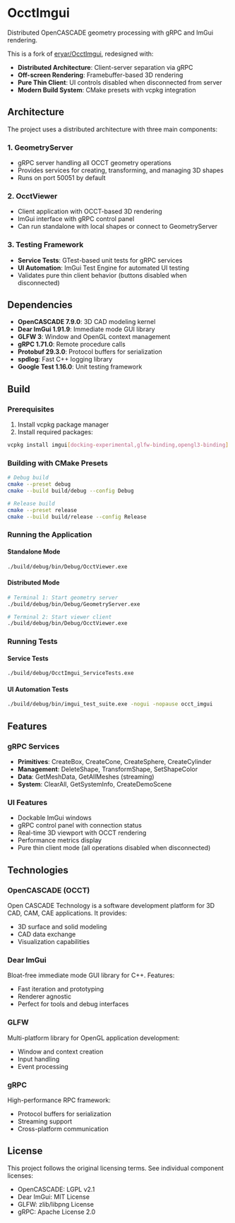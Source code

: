 # OcctImgui

Distributed OpenCASCADE geometry processing with gRPC and ImGui rendering.

This is a fork of [eryar/OcctImgui](https://github.com/eryar/OcctImgui), redesigned with:
- **Distributed Architecture**: Client-server separation via gRPC
- **Off-screen Rendering**: Framebuffer-based 3D rendering
- **Pure Thin Client**: UI controls disabled when disconnected from server
- **Modern Build System**: CMake presets with vcpkg integration

## Architecture

The project uses a distributed architecture with three main components:

### 1. GeometryServer
- gRPC server handling all OCCT geometry operations
- Provides services for creating, transforming, and managing 3D shapes
- Runs on port 50051 by default

### 2. OcctViewer
- Client application with OCCT-based 3D rendering
- ImGui interface with gRPC control panel
- Can run standalone with local shapes or connect to GeometryServer

### 3. Testing Framework
- **Service Tests**: GTest-based unit tests for gRPC services
- **UI Automation**: ImGui Test Engine for automated UI testing
- Validates pure thin client behavior (buttons disabled when disconnected)

## Dependencies

- **OpenCASCADE 7.9.0**: 3D CAD modeling kernel
- **Dear ImGui 1.91.9**: Immediate mode GUI library
- **GLFW 3**: Window and OpenGL context management
- **gRPC 1.71.0**: Remote procedure calls
- **Protobuf 29.3.0**: Protocol buffers for serialization
- **spdlog**: Fast C++ logging library
- **Google Test 1.16.0**: Unit testing framework

## Build

### Prerequisites

1. Install vcpkg package manager
2. Install required packages:
```bash
vcpkg install imgui[docking-experimental,glfw-binding,opengl3-binding] glfw3 opencascade spdlog protobuf grpc gtest
```

### Building with CMake Presets

```bash
# Debug build
cmake --preset debug
cmake --build build/debug --config Debug

# Release build  
cmake --preset release
cmake --build build/release --config Release
```

### Running the Application

#### Standalone Mode
```bash
./build/debug/bin/Debug/OcctViewer.exe
```

#### Distributed Mode
```bash
# Terminal 1: Start geometry server
./build/debug/bin/Debug/GeometryServer.exe

# Terminal 2: Start viewer client
./build/debug/bin/Debug/OcctViewer.exe
```

### Running Tests

#### Service Tests
```bash
./build/debug/OcctImgui_ServiceTests.exe
```

#### UI Automation Tests
```bash
./build/debug/bin/imgui_test_suite.exe -nogui -nopause occt_imgui
```

## Features

### gRPC Services
- **Primitives**: CreateBox, CreateCone, CreateSphere, CreateCylinder
- **Management**: DeleteShape, TransformShape, SetShapeColor
- **Data**: GetMeshData, GetAllMeshes (streaming)
- **System**: ClearAll, GetSystemInfo, CreateDemoScene

### UI Features
- Dockable ImGui windows
- gRPC control panel with connection status
- Real-time 3D viewport with OCCT rendering
- Performance metrics display
- Pure thin client mode (all operations disabled when disconnected)

## Technologies

### OpenCASCADE (OCCT)
Open CASCADE Technology is a software development platform for 3D CAD, CAM, CAE applications. It provides:
- 3D surface and solid modeling
- CAD data exchange
- Visualization capabilities

### Dear ImGui
Bloat-free immediate mode GUI library for C++. Features:
- Fast iteration and prototyping
- Renderer agnostic
- Perfect for tools and debug interfaces

### GLFW
Multi-platform library for OpenGL application development:
- Window and context creation
- Input handling
- Event processing

### gRPC
High-performance RPC framework:
- Protocol buffers for serialization
- Streaming support
- Cross-platform communication

## License

This project follows the original licensing terms. See individual component licenses:
- OpenCASCADE: LGPL v2.1
- Dear ImGui: MIT License
- GLFW: zlib/libpng License
- gRPC: Apache License 2.0